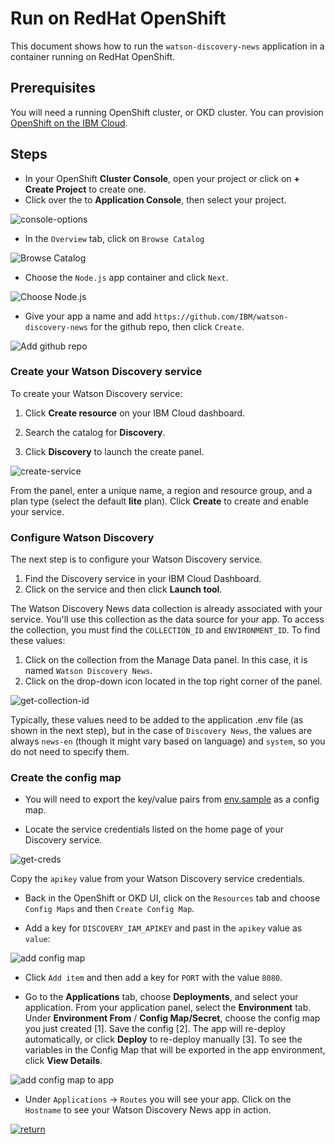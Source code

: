 # Run on RedHat OpenShift

This document shows how to run the `watson-discovery-news` application in a container running on RedHat OpenShift.

## Prerequisites

You will need a running OpenShift cluster, or OKD cluster. You can provision [OpenShift on the IBM Cloud](https://cloud.ibm.com/kubernetes/catalog/openshiftcluster).

## Steps

* In your OpenShift **Cluster Console**, open your project or click on **+ Create Project** to create one.
* Click over the to **Application Console**, then select your project.

![console-options](https://raw.githubusercontent.com/IBM/pattern-utils/master/openshift/openshift-console-options.png)

* In the `Overview` tab, click on `Browse Catalog`

![Browse Catalog](https://raw.githubusercontent.com/IBM/pattern-utils/master/openshift/openshift-browse-catalog.png)

* Choose the `Node.js` app container and click `Next`.

![Choose Node.js](https://raw.githubusercontent.com/IBM/pattern-utils/master/openshift/openshift-choose-nodejs.png)

* Give your app a name and add `https://github.com/IBM/watson-discovery-news` for the github repo, then click `Create`.

![Add github repo](https://raw.githubusercontent.com/IBM/pattern-utils/master/openshift/openshift-add-github-repo.png)

### Create your Watson Discovery service

To create your Watson Discovery service:

  1. Click **Create resource** on your IBM Cloud dashboard.

  2. Search the catalog for **Discovery**.

  3. Click **Discovery** to launch the create panel.

![create-service](https://raw.githubusercontent.com/IBM/pattern-utils/master/watson-discovery/discover-service-create.png)

From the panel, enter a unique name, a region and resource group, and a plan type (select the default **lite** plan). Click **Create** to create and enable your service.

### Configure Watson Discovery

The next step is to configure your Watson Discovery service.

  1. Find the Discovery service in your IBM Cloud Dashboard.
  2. Click on the service and then click **Launch tool**.

The Watson Discovery News data collection is already associated with your service. You'll use this collection as the data source for your app. To access the collection, you must find the `COLLECTION_ID` and `ENVIRONMENT_ID`. To find these values:

  1. Click on the collection from the Manage Data panel. In this case, it is named `Watson Discovery News`.
  2. Click on the drop-down icon located in the top right corner of the panel.

![get-collection-id](https://raw.githubusercontent.com/IBM/pattern-utils/master/watson-discovery/get-collection-id.png)

Typically, these values need to be added to the application .env file (as shown in the next step), but in the case of `Discovery News`, the values are always `news-en` (though it might vary based on language) and `system`, so you do not need to specify them.

### Create the config map

* You will need to export the key/value pairs from [env.sample](../../env.sample) as a config map.

* Locate the service credentials listed on the home page of your Discovery service.

![get-creds](https://raw.githubusercontent.com/IBM/pattern-utils/master/watson-discovery/get-creds.png)

Copy the `apikey` value from your Watson Discovery service credentials.

* Back in the OpenShift or OKD UI, click on the `Resources` tab and choose `Config Maps` and then `Create Config Map`.

* Add a key for `DISCOVERY_IAM_APIKEY` and past in the `apikey` value as `value`:

![add config map](https://raw.githubusercontent.com/IBM/pattern-utils/master/openshift/openshift-generic-config-map.png)

* Click `Add item` and then add a key for `PORT` with the value `8080`.

* Go to the **Applications** tab, choose **Deployments**, and select your application. From your application panel, select the **Environment** tab. Under **Environment From** / **Config Map/Secret**, choose the config map you just created [1]. Save the config [2]. The app will re-deploy automatically, or click **Deploy** to re-deploy manually [3]. To see the variables in the Config Map that will be exported in the app environment, click **View Details**.

![add config map to app](https://raw.githubusercontent.com/IBM/pattern-utils/master/openshift/openshift-add-config-map-to-app.png)

* Under `Applications` -> `Routes` you will see your app. Click on the `Hostname` to see your Watson Discovery News app in action.

[![return](https://raw.githubusercontent.com/IBM/pattern-utils/master/deploy-buttons/return.png)](https://github.com/IBM/watson-discovery-news#deployment-options)
